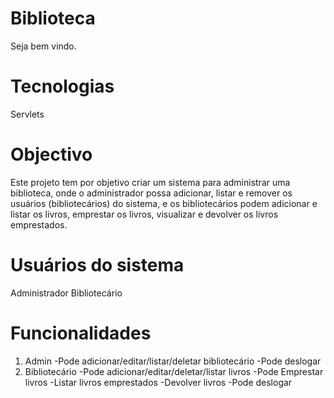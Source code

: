 # Biblioteca
Seja bem vindo. 

# Tecnologias
Servlets

# Objectivo
Este projeto tem por objetivo criar um sistema para administrar uma biblioteca, onde o administrador possa adicionar, listar e remover os usuários (bibliotecários) do sistema, e os bibliotecários podem adicionar e listar os livros, emprestar os livros, visualizar e devolver os livros emprestados.

# Usuários do sistema
Administrador
Bibliotecário

# Funcionalidades
1. Admin
  -Pode adicionar/editar/listar/deletar bibliotecário
  -Pode deslogar
2. Bibliotecário
  -Pode adicionar/editar/deletar/listar livros
  -Pode Emprestar livros
  -Listar livros emprestados
  -Devolver livros
  -Pode deslogar
